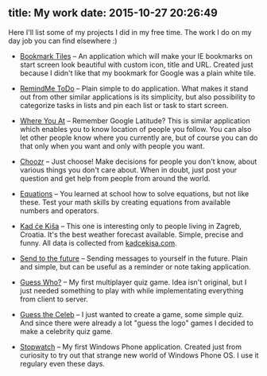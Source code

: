 title: My work
date: 2015-10-27 20:26:49
---
Here I'll list some of my projects I did in my free time. The work I do on my day job you can find elsewhere :)

- [Bookmark Tiles](http://www.windowsphone.com/en-us/store/app/bookmarks-tiles/b3899282-0e51-499e-b0d7-249ed7969b85) – An application which will make your IE bookmarks on start screen look beautiful with custom icon, title and URL. Created just because I didn't like that my bookmark for Google was a plain white tile.

- [RemindMe ToDo](http://www.windowsphone.com/en-us/store/app/remindme-todo/fca8b7de-3beb-47a4-bc23-4b8aa96a8f48) – Plain simple to do application. What makes it stand out from other similar applications is its simplicity, but also possibility to categorize tasks in lists and pin each list or task to start screen.

- [Where You At](http://www.windowsphone.com/en-us/store/app/where-you-at/e1717a56-30d8-4ed0-89ff-81a1717bf2b1) – Remember Google Latitude? This is similar application which enables you to know location of people you follow. You can also let other people know where you currently are, but of course you can do that only when you want and only with people you want.

- [Choozr](https://www.microsoft.com/en-us/store/apps/choozr/9nblgggzm8k1) – Just choose! Make decisions for people you don't know, about various things you don't care about. ​When in doubt, just post your question and get help from people from around the world.

- [Equations](https://www.microsoft.com/en-us/store/games/equations-game/9nblggh2k4sn) – You learned at school how to solve equations, but not like these. Test your math skills by creating equations from available numbers and operators.

- [Kad će Kiša](https://www.microsoft.com/en-us/store/apps/kad-ce-kisa/9wzdncrdg23d) – This one is interesting only to people living in Zagreb, Croatia. It's the best weather forecast available. Simple, precise and funny. All data is collected from [kadcekisa.com](http://kadcekisa.com).

- [Send to the future](http://www.windowsphone.com/en-us/store/app/send-to-the-future/4162e856-ba97-4abc-8372-e30791d22a57) – Sending messages to yourself in the future. Plain and simple, but can be useful as a reminder or note taking application.

- [Guess Who?](http://www.windowsphone.com/en-us/store/app/guess-who/d9b2f180-3888-4411-80aa-a9b4d957f40d) – My first multiplayer quiz game. Idea isn't original, but I just needed something to play with while implementating everything from client to server.

- [Guess the Celeb](http://www.windowsphone.com/en-us/store/app/guess-the-celeb/7810765e-1119-4ebf-b549-5676ec4ce479) – I just wanted to create a game, some simple quiz. And since there were already a lot "guess the logo" games I decided to make a celebrity quiz game.

- [Stopwatch](http://www.windowsphone.com/en-us/store/app/stopwatch/fbb80173-2e4e-433d-b33a-3b37ba23d664) – My first Windows Phone application. Created just from curiosity to try out that strange new world of Windows Phone OS. I use it regulary even these days.